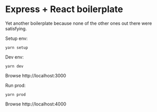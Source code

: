 # Express + React boilerplate

Yet another boilerplate because none of the other ones out there were satisfying.

Setup env:

    yarn setup

Dev env:

    yarn dev

Browse http://localhost:3000

Run prod:

    yarn prod

Browse http://localhost:4000
